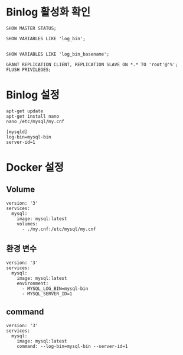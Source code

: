 
# Binlog 활성화 확인

```
SHOW MASTER STATUS;

SHOW VARIABLES LIKE 'log_bin';


SHOW VARIABLES LIKE 'log_bin_basename';

GRANT REPLICATION CLIENT, REPLICATION SLAVE ON *.* TO 'root'@'%';
FLUSH PRIVILEGES;
```


# Binlog 설정 

```
apt-get update
apt-get install nano
nano /etc/mysql/my.cnf
```

```
[mysqld]
log-bin=mysql-bin
server-id=1
```

# Docker 설정

## Volume
```
version: '3'
services:
  mysql:
    image: mysql:latest
    volumes:
      - ./my.cnf:/etc/mysql/my.cnf

```

## 환경 변수

```
version: '3'
services:
  mysql:
    image: mysql:latest
    environment:
      - MYSQL_LOG_BIN=mysql-bin
      - MYSQL_SERVER_ID=1
```


## command
```
version: '3'
services:
  mysql:
    image: mysql:latest
    command: --log-bin=mysql-bin --server-id=1
```